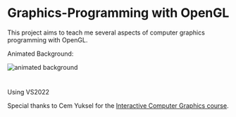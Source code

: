 # Graphics-Programming with OpenGL

This project aims to teach me several aspects of computer graphics programming with OpenGL.

Animated Background:

![animated background](https://github.com/Kooroshoo/Graphics-Programming/assets/26629624/086d3ddb-4fda-4a2a-bd6f-db7c2041024e)


#
Using VS2022

Special thanks to Cem Yuksel for the [Interactive Computer Graphics course](https://www.youtube.com/playlist?list=PLplnkTzzqsZS3R5DjmCQsqupu43oS9CFN).
